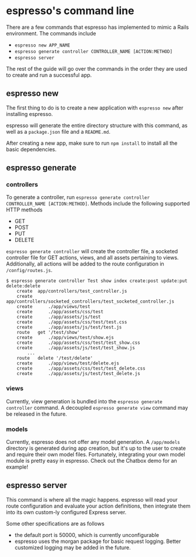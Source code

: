 # espresso's command line
There are a few commands that espresso has implemented to mimic a Rails environment. The commands include
- `espresso new APP_NAME`
- `espresso generate controller CONTROLLER_NAME [ACTION:METHOD]`
- `espresso server`

The rest of the guide will go over the commands in the order they are used to create and run a successful app.

## espresso new
The first thing to do is to create a new application with `espresso new` after installing espresso.

espresso will generate the entire directory structure with this command, as well as a `package.json` file and a `README.md`.

After creating a new app, make sure to run `npm install` to install all the basic dependencies.

## espresso generate
### controllers
To generate a controller, run `espresso generate controller CONTROLLER_NAME [ACTION:METHOD]`. Methods include the following supported HTTP methods

- GET
- POST
- PUT
- DELETE

`espresso generate controller` will create the controller file, a socketed controller file for GET actions, views, and all assets pertaining to views. Additionally, all actions will be added to the route configuration in `/config/routes.js`.

```
$ espresso generate controller Test show index create:post update:put delete:delete
	create	app/controllers/test_controller.js
	create	app/controllers/socketed_controllers/test_socketed_controller.js
	create		./app/views/test
	create		./app/assets/css/test
	create		./app/assets/js/test
	create		./app/assets/css/test/test.css
	create		./app/assets/js/test/test.js
	route	get '/test/show'
	create		./app/views/test/show.ejs
	create		./app/assets/css/test/test_show.css
	create		./app/assets/js/test/test_show.js
		...
	route	delete '/test/delete'
	create		./app/views/test/delete.ejs
	create		./app/assets/css/test/test_delete.css
	create		./app/assets/js/test/test_delete.js
```

### views
Currently, view generation is bundled into the `espresso generate controller` command. A decoupled `espresso generate view` command may be released in the future.

### models
Currently, espresso does not offer any model generation. A `/app/models` directory is generated during app creation, but it's up to the user to create and require their own model files. Fortunately, integrating your own model module is pretty easy in espresso. Check out the Chatbox demo for an example!

## espresso server
This command is where all the magic happens. espresso will read your route configuration and evaluate your action definitions, then integrate them into its own custom-ly configured Express server.

Some other specifications are as follows
- the default port is 50000, which is currently unconfigurable
- espresso uses the morgan package for basic request logging. Better customized logging may be added in the future.